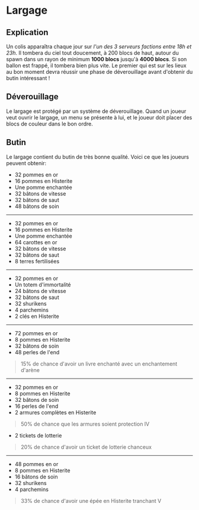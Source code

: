# Largage

## Explication

Un colis apparaîtra chaque jour sur _l'un des 3 serveurs factions entre 18h et 23h_. Il tombera du ciel tout doucement, à 200 blocs de haut, autour du spawn dans un rayon de minimum **1000 blocs** jusqu'à **4000 blocs**. Si son ballon est frappé, il tombera bien plus vite. Le premier qui est sur les lieux au bon moment devra réussir une phase de déverouillage avant d'obtenir du butin intéressant !

## Déverouillage

Le largage est protégé par un système de déverouillage. Quand un joueur veut ouvrir le largage, un menu se présente à lui, et le joueur doit placer des blocs de couleur dans le bon ordre.

## Butin

Le largage contient du butin de très bonne qualité.
Voici ce que les joueurs peuvent obtenir:

- 32 pommes en or
- 16 pommes en Histerite
- Une pomme enchantée
- 32 bâtons de vitesse
- 32 bâtons de saut
- 48 bâtons de soin

---

- 32 pommes en or
- 16 pommes en Histerite
- Une pomme enchantée
- 64 carottes en or
- 32 bâtons de vitesse
- 32 bâtons de saut
- 8 terres fertilisées

---

- 32 pommes en or
- Un totem d'immortalité
- 24 bâtons de vitesse
- 32 bâtons de saut
- 32 shurikens
- 4 parchemins
- 2 clés en Histerite

---

- 72 pommes en or
- 8 pommes en Histerite
- 32 bâtons de soin
- 48 perles de l'end
> 15% de chance d'avoir un livre enchanté avec un enchantement d'arène

---

- 32 pommes en or
- 8 pommes en Histerite
- 32 bâtons de soin
- 16 perles de l'end
- 2 armures complètes en Histerite
> 50% de chance que les armures soient protection IV
- 2 tickets de lotterie
> 20% de chance d'avoir un ticket de lotterie chanceux

---

- 48 pommes en or
- 8 pommes en Histerite
- 16 bâtons de soin
- 32 shurikens
- 4 parchemins
> 33% de chance d'avoir une épée en Histerite tranchant V
